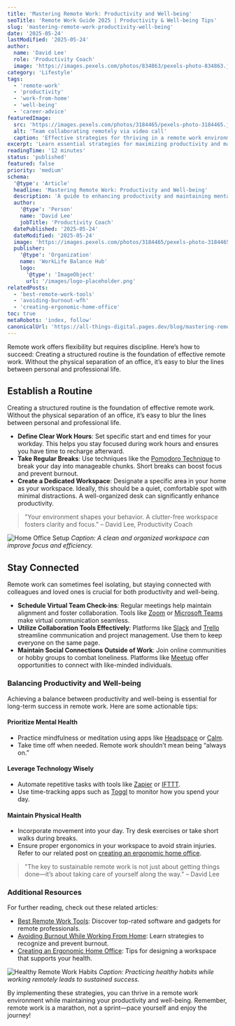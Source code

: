 ```yaml
---
title: 'Mastering Remote Work: Productivity and Well-being'
seoTitle: 'Remote Work Guide 2025 | Productivity & Well-being Tips'
slug: 'mastering-remote-work-productivity-well-being'
date: '2025-05-24'
lastModified: '2025-05-24'
author:
  name: 'David Lee'
  role: 'Productivity Coach'
  image: 'https://images.pexels.com/photos/834863/pexels-photo-834863.jpeg?auto=compress&cs=tinysrgb&w=1260&h=750&dpr=2'
category: 'Lifestyle'
tags:
  - 'remote-work'
  - 'productivity'
  - 'work-from-home'
  - 'well-being'
  - 'career-advice'
featuredImage:
  src: 'https://images.pexels.com/photos/3184465/pexels-photo-3184465.jpeg?auto=compress&cs=tinysrgb&w=1260&h=750&dpr=2'
  alt: 'Team collaborating remotely via video call'
  caption: 'Effective strategies for thriving in a remote work environment.'
excerpt: 'Learn essential strategies for maximizing productivity and maintaining well-being while working remotely. From setting boundaries to leveraging technology, this guide covers key aspects of successful remote work.'
readingTime: '12 minutes'
status: 'published'
featured: false
priority: 'medium'
schema:
  '@type': 'Article'
  headline: 'Mastering Remote Work: Productivity and Well-being'
  description: 'A guide to enhancing productivity and maintaining mental health in a remote work setting.'
  author:
    '@type': 'Person'
    name: 'David Lee'
    jobTitle: 'Productivity Coach'
  datePublished: '2025-05-24'
  dateModified: '2025-05-24'
  image: 'https://images.pexels.com/photos/3184465/pexels-photo-3184465.jpeg?auto=compress&cs=tinysrgb&w=1260&h=750&dpr=2'
  publisher:
    '@type': 'Organization'
    name: 'WorkLife Balance Hub'
    logo:
      '@type': 'ImageObject'
      url: '/images/logo-placeholder.png'
relatedPosts:
  - 'best-remote-work-tools'
  - 'avoiding-burnout-wfh'
  - 'creating-ergonomic-home-office'
toc: true
metaRobots: 'index, follow'
canonicalUrl: 'https://all-things-digital.pages.dev/blog/mastering-remote-work-productivity-well-being'
---
```


Remote work offers flexibility but requires discipline. Here’s how to succeed: Creating a structured routine is the foundation of effective remote work. Without the physical separation of an office, it’s easy to blur the lines between personal and professional life.

## Establish a Routine

Creating a structured routine is the foundation of effective remote work. Without the physical separation of an office, it’s easy to blur the lines between personal and professional life.

- **Define Clear Work Hours**: Set specific start and end times for your workday. This helps you stay focused during work hours and ensures you have time to recharge afterward.
- **Take Regular Breaks**: Use techniques like the [Pomodoro Technique](https://francescocirillo.com/pages/pomodoro-technique) to break your day into manageable chunks. Short breaks can boost focus and prevent burnout.
- **Create a Dedicated Workspace**: Designate a specific area in your home as your workspace. Ideally, this should be a quiet, comfortable spot with minimal distractions. A well-organized desk can significantly enhance productivity.

> "Your environment shapes your behavior. A clutter-free workspace fosters clarity and focus." – David Lee, Productivity Coach

![Home Office Setup](https://images.pexels.com/photos/2422284/pexels-photo-2422284.jpeg?auto=compress&cs=tinysrgb&w=1260&h=750&dpr=2)
_Caption: A clean and organized workspace can improve focus and efficiency._

## Stay Connected

Remote work can sometimes feel isolating, but staying connected with colleagues and loved ones is crucial for both productivity and well-being.

- **Schedule Virtual Team Check-ins**: Regular meetings help maintain alignment and foster collaboration. Tools like [Zoom](https://zoom.us/) or [Microsoft Teams](https://www.microsoft.com/en-us/microsoft-teams/group-chat-software) make virtual communication seamless.
- **Utilize Collaboration Tools Effectively**: Platforms like [Slack](https://slack.com/) and [Trello](https://trello.com/) streamline communication and project management. Use them to keep everyone on the same page.
- **Maintain Social Connections Outside of Work**: Join online communities or hobby groups to combat loneliness. Platforms like [Meetup](https://www.meetup.com/) offer opportunities to connect with like-minded individuals.

### Balancing Productivity and Well-being

Achieving a balance between productivity and well-being is essential for long-term success in remote work. Here are some actionable tips:

#### Prioritize Mental Health

- Practice mindfulness or meditation using apps like [Headspace](https://www.headspace.com/) or [Calm](https://www.calm.com/).
- Take time off when needed. Remote work shouldn’t mean being “always on.”

#### Leverage Technology Wisely

- Automate repetitive tasks with tools like [Zapier](https://zapier.com/) or [IFTTT](https://ifttt.com/).
- Use time-tracking apps such as [Toggl](https://toggl.com/) to monitor how you spend your day.

#### Maintain Physical Health

- Incorporate movement into your day. Try desk exercises or take short walks during breaks.
- Ensure proper ergonomics in your workspace to avoid strain injuries. Refer to our related post on [creating an ergonomic home office](#).

> "The key to sustainable remote work is not just about getting things done—it’s about taking care of yourself along the way." – David Lee

### Additional Resources

For further reading, check out these related articles:

- [Best Remote Work Tools](#): Discover top-rated software and gadgets for remote professionals.
- [Avoiding Burnout While Working From Home](#): Learn strategies to recognize and prevent burnout.
- [Creating an Ergonomic Home Office](#): Tips for designing a workspace that supports your health.

![Healthy Remote Work Habits](https://images.pexels.com/photos/6893801/pexels-photo-6893801.jpeg?auto=compress&cs=tinysrgb&w=1260&h=750&dpr=1)
_Caption: Practicing healthy habits while working remotely leads to sustained success._

By implementing these strategies, you can thrive in a remote work environment while maintaining your productivity and well-being. Remember, remote work is a marathon, not a sprint—pace yourself and enjoy the journey!
